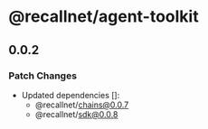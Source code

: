 # @recallnet/agent-toolkit

## 0.0.2

### Patch Changes

- Updated dependencies []:
  - @recallnet/chains@0.0.7
  - @recallnet/sdk@0.0.8
